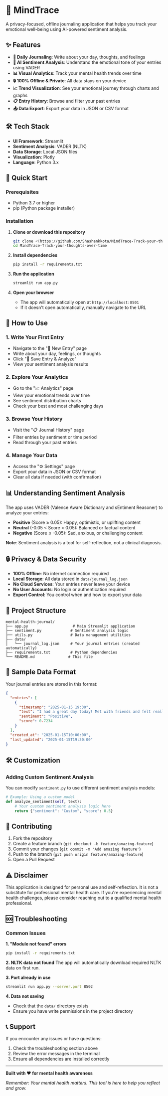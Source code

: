 # 🧠 MindTrace

A privacy-focused, offline journaling application that helps you track your emotional well-being using AI-powered sentiment analysis.

## ✨ Features

- **📝 Daily Journaling**: Write about your day, thoughts, and feelings
- **🧠 AI Sentiment Analysis**: Understand the emotional tone of your entries using VADER
- **📊 Visual Analytics**: Track your mental health trends over time
- **🔒 100% Offline & Private**: All data stays on your device
- **📈 Trend Visualization**: See your emotional journey through charts and graphs
- **📋 Entry History**: Browse and filter your past entries
- **📤 Data Export**: Export your data in JSON or CSV format

## 🛠️ Tech Stack

- **UI Framework**: Streamlit
- **Sentiment Analysis**: VADER (NLTK)
- **Data Storage**: Local JSON files
- **Visualization**: Plotly
- **Language**: Python 3.x

## 🚀 Quick Start

### Prerequisites

- Python 3.7 or higher
- pip (Python package installer)

### Installation

1. **Clone or download this repository**
   ```bash
   git clone <(https://github.com/Shashankkota/MindTrace-Track-your-thoughts-over-time)>
   cd MindTrace-Track-your-thoughts-over-time
   ```

2. **Install dependencies**
   ```bash
   pip install -r requirements.txt
   ```

3. **Run the application**
   ```bash
   streamlit run app.py
   ```

4. **Open your browser**
   - The app will automatically open at `http://localhost:8501`
   - If it doesn't open automatically, manually navigate to the URL

## 📱 How to Use

### 1. Write Your First Entry
- Navigate to the "📝 New Entry" page
- Write about your day, feelings, or thoughts
- Click "💾 Save Entry & Analyze"
- View your sentiment analysis results

### 2. Explore Your Analytics
- Go to the "📈 Analytics" page
- View your emotional trends over time
- See sentiment distribution charts
- Check your best and most challenging days

### 3. Browse Your History
- Visit the "📋 Journal History" page
- Filter entries by sentiment or time period
- Read through your past entries

### 4. Manage Your Data
- Access the "⚙️ Settings" page
- Export your data in JSON or CSV format
- Clear all data if needed (with confirmation)

## 📊 Understanding Sentiment Analysis

The app uses VADER (Valence Aware Dictionary and sEntiment Reasoner) to analyze your entries:

- **Positive** (Score ≥ 0.05): Happy, optimistic, or uplifting content
- **Neutral** (-0.05 < Score < 0.05): Balanced or factual content
- **Negative** (Score ≤ -0.05): Sad, anxious, or challenging content

**Note**: Sentiment analysis is a tool for self-reflection, not a clinical diagnosis.

## 🔒 Privacy & Data Security

- **100% Offline**: No internet connection required
- **Local Storage**: All data stored in `data/journal_log.json`
- **No Cloud Services**: Your entries never leave your device
- **No User Accounts**: No login or authentication required
- **Export Control**: You control when and how to export your data

## 📁 Project Structure

```
mental-health-journal/
├── app.py                    # Main Streamlit application
├── sentiment.py             # Sentiment analysis logic
├── utils.py                 # Data management utilities
├── data/
│   └── journal_log.json     # Your journal entries (created automatically)
├── requirements.txt         # Python dependencies
└── README.md               # This file
```

## 🎯 Sample Data Format

Your journal entries are stored in this format:

```json
{
  "entries": [
    {
      "timestamp": "2025-01-15 19:30",
      "text": "I had a great day today! Met with friends and felt really happy.",
      "sentiment": "Positive",
      "score": 0.7234
    }
  ],
  "created_at": "2025-01-15T10:00:00",
  "last_updated": "2025-01-15T19:30:00"
}
```

## 🛠️ Customization

### Adding Custom Sentiment Analysis
You can modify `sentiment.py` to use different sentiment analysis models:

```python
# Example: Using a custom model
def analyze_sentiment(self, text):
    # Your custom sentiment analysis logic here
    return {"sentiment": "Custom", "score": 0.5}
```


## 🤝 Contributing

1. Fork the repository
2. Create a feature branch (`git checkout -b feature/amazing-feature`)
3. Commit your changes (`git commit -m 'Add amazing feature'`)
4. Push to the branch (`git push origin feature/amazing-feature`)
5. Open a Pull Request

## ⚠️ Disclaimer

This application is designed for personal use and self-reflection. It is not a substitute for professional mental health care. If you're experiencing mental health challenges, please consider reaching out to a qualified mental health professional.

## 🆘 Troubleshooting

### Common Issues

**1. "Module not found" errors**
```bash
pip install -r requirements.txt
```

**2. NLTK data not found**
The app will automatically download required NLTK data on first run.

**3. Port already in use**
```bash
streamlit run app.py --server.port 8502
```

**4. Data not saving**
- Check that the `data/` directory exists
- Ensure you have write permissions in the project directory

## 📞 Support

If you encounter any issues or have questions:
1. Check the troubleshooting section above
2. Review the error messages in the terminal
3. Ensure all dependencies are installed correctly

---

**Built with ❤️ for mental health awareness**

*Remember: Your mental health matters. This tool is here to help you reflect and grow.*
